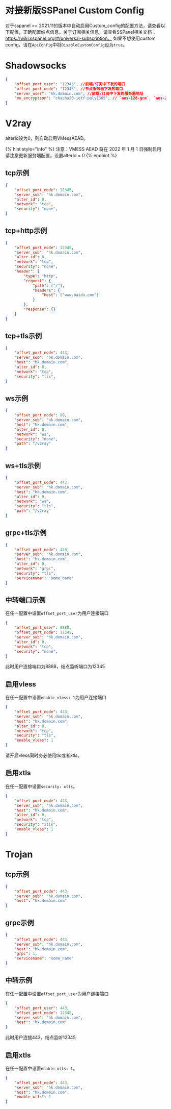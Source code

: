 # 对接新版SSPanel Custom Config

对于sspanel >= 2021.11的版本中自动启用Custom_config的配置方法，请查看以下配置，正确配置结点信息。关于订阅相关信息，请查看SSPanel相关文档：https://wiki.sspanel.org/#/universal-subscription。
如果不想使用custom config，请在`ApiConfig`中将`DisableCustomConfig`设为`true`。

# Shadowsocks
```json
{
    "offset_port_user": "12345", //前端/订阅中下发的端口
    "offset_port_node": "12345", //节点服务器下发的端口
    "server_user": "hk.domain.com", //前端/订阅中下发的服务器地址
    "mu_encryption": "chacha20-ietf-poly1305", // `aes-128-gcm`, `aes-256-gcm`, `chacha20-ietf-poly1305`三者之一
}

```

# V2ray

alterId设为0，则自动启用VMessAEAD。

{% hint style="info" %} 注意：VMESS AEAD 将在 2022 年 1 月 1 日强制启用 请注意更新服务端配置，设置alterId = 0 {% endhint %}

## tcp示例

``` json
{
	"offset_port_node": 12345,
	"server_sub": "hk.domain.com",
	"alter_id": 0,
	"network": "tcp",
	"security": "none",
}
```

## tcp+http示例

```json
{
	"offset_port_node": 12345,
	"server_sub": "hk.domain.com",
	"alter_id": 0,
	"network": "tcp",
	"security": "none",
	"header": {
        "type": "http",
        "request": {
            "path": ["/"],
  			"headers": {
    			"Host": ["www.baidu.com"]
            }
        },
        "response": {}
    }
}
```

## tcp+tls示例

```json
{
	"offset_port_node": 443,
	"server_sub": "hk.domain.com",
	"host": "hk.domain.com",
	"alter_id": 0,
	"network": "tcp",
	"security": "tls",
}
```

## ws示例

```json
{
	"offset_port_node": 80,
	"server_sub": "hk.domain.com",
	"host": "hk.domain.com",
	"alter_id": 0,
	"network": "ws",
	"security": "none",
	"path": "/v2ray"
}
```

## ws+tls示例

```json
{
	"offset_port_node": 443,
	"server_sub": "hk.domain.com",
	"host": "hk.domain.com",
	"alter_id": 0,
	"network": "ws",
	"security": "tls",
	"path": "/v2ray"
}
```

## grpc+tls示例

```json
{
	"offset_port_node": 443,
	"server_sub": "hk.domain.com",
	"host": "hk.domain.com",
	"alter_id": 0,
	"network": "grpc",
	"security": "tls",
	"servicename": "some_name"
}
```

## 中转端口示例
在任一配置中设置`offset_port_user`为用户连接端口

``` json
{
	"offset_port_user": 8888,
	"offset_port_node": 12345,
	"server_sub": "hk.domain.com",
	"alter_id": 0,
	"network": "tcp",
	"security": "none",
}
```

此时用户连接端口为8888，结点监听端口为12345

## 启用vless
在任一配置中设置`enable_vless: 1`为用户连接端口

``` json
{
	"offset_port_node": 443,
	"server_sub": "hk.domain.com",
	"host": "hk.domain.com",
	"alter_id": 0,
	"network": "tcp",
	"security": "tls",
	"enable_vless": 1
}
```
请开启vless同时务必使用tls或者xtls。

## 启用xtls
在任一配置中设置`security: xtls`。

``` json
{
	"offset_port_node": 443,
	"server_sub": "hk.domain.com",
	"host": "hk.domain.com",
	"alter_id": 0,
	"network": "tcp",
	"security": "xtls",
	"enable_vless": 1
}
```

# Trojan

## tcp示例

``` json
{
	"offset_port_node": 443,
	"server_sub": "hk.domain.com",
	"host": "hk.domain.com"
}
```

## grpc示例

``` json
{
	"offset_port_node": 443,
	"server_sub": "hk.domain.com",
	"host": "hk.domain.com",
	"grpc": 1,
	"servicename": "some_name"
}
```

## 中转示例
在任一配置中设置`offset_port_user`为用户连接端口
``` json
{
	"offset_port_user": 443,
	"offset_port_node": 12345,
	"server_sub": "hk.domain.com",
	"host": "hk.domain.com"
}
```
此时用户连接443，结点监听12345

## 启用xtls

在任一配置中设置`enable_xtls: 1`。

``` json
{
	"offset_port_node": 443,
	"server_sub": "hk.domain.com",
	"host": "hk.domain.com",
	"enable_xtls": 1
}
```
